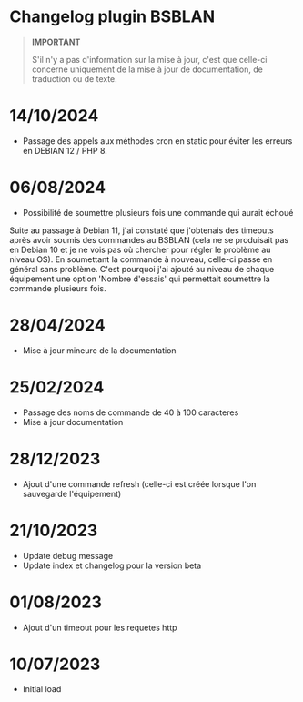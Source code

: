 # Changelog plugin BSBLAN

>**IMPORTANT**
>
>S'il n'y a pas d'information sur la mise à jour, c'est que celle-ci concerne uniquement de la mise à jour de documentation, de traduction ou de texte.

# 14/10/2024

- Passage des appels aux méthodes cron en static pour éviter les erreurs en DEBIAN 12 / PHP 8.

# 06/08/2024

- Possibilité de soumettre plusieurs fois une commande qui aurait échoué

Suite au passage à Debian 11, j'ai constaté que j'obtenais des timeouts après avoir soumis des commandes au BSBLAN (cela ne se produisait pas en Debian 10 et je ne vois pas où chercher pour régler le problème au niveau OS). En soumettant la commande à nouveau, celle-ci passe en général sans problème. C'est pourquoi j'ai ajouté au niveau de chaque équipement une option 'Nombre d'essais' qui permettait soumettre la commande plusieurs fois.

# 28/04/2024

- Mise à jour mineure de la documentation

# 25/02/2024

- Passage des noms de commande de 40 à 100 caracteres
- Mise à jour documentation

# 28/12/2023

- Ajout d'une commande refresh (celle-ci est créée lorsque l'on sauvegarde l'équipement)
  
# 21/10/2023

- Update debug message
- Update index et changelog pour la version beta

# 01/08/2023

- Ajout d'un timeout pour les requetes http

# 10/07/2023

- Initial load

